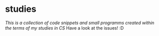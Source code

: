 # studies

*This is a collection of code snippets and small programms created within the terms of my studies in CS*
Have a look at the issues!  :D
